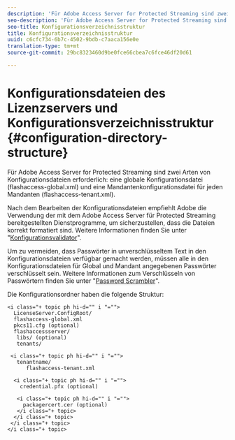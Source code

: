 ```yaml
---
description: 'Für Adobe Access Server for Protected Streaming sind zwei Arten von Konfigurationsdateien erforderlich: eine globale Konfigurationsdatei (flashaccess-global.xml) und eine Mandant-Konfigurationsdatei für jeden Mandanten (flashaccess-tenant.xml).'
seo-description: 'Für Adobe Access Server for Protected Streaming sind zwei Arten von Konfigurationsdateien erforderlich: eine globale Konfigurationsdatei (flashaccess-global.xml) und eine Mandant-Konfigurationsdatei für jeden Mandanten (flashaccess-tenant.xml).'
seo-title: Konfigurationsverzeichnisstruktur
title: Konfigurationsverzeichnisstruktur
uuid: c6cfc734-6b7c-4502-9bdb-c7aaca156e0e
translation-type: tm+mt
source-git-commit: 29bc8323460d9be0fce66cbea7c6fce46df20d61

---
```



# Konfigurationsdateien des Lizenzservers und Konfigurationsverzeichnisstruktur {#configuration-directory-structure}

Für Adobe Access Server for Protected Streaming sind zwei Arten von Konfigurationsdateien erforderlich: eine globale Konfigurationsdatei (flashaccess-global.xml) und eine Mandantenkonfigurationsdatei für jeden Mandanten (flashaccess-tenant.xml).

Nach dem Bearbeiten der Konfigurationsdateien empfiehlt Adobe die Verwendung der mit dem Adobe Access Server für Protected Streaming bereitgestellten Dienstprogramme, um sicherzustellen, dass die Dateien korrekt formatiert sind. Weitere Informationen finden Sie unter &quot;[Konfigurationsvalidator](../../aaxs-protected-streaming/aaxs-protected-streaming-utilities/configuration-validator.md)&quot;.

Um zu vermeiden, dass Passwörter in unverschlüsseltem Text in den Konfigurationsdateien verfügbar gemacht werden, müssen alle in den Konfigurationsdateien für Global und Mandant angegebenen Passwörter verschlüsselt sein. Weitere Informationen zum Verschlüsseln von Passwörtern finden Sie unter &quot;[Password Scrambler](../../aaxs-protected-streaming/aaxs-protected-streaming-utilities/password-scrambler.md)&quot;.

Die Konfigurationsordner haben die folgende Struktur:

```
<i class="+ topic ph hi-d="" i "="">
  LicenseServer.ConfigRoot/  
  flashaccess-global.xml  
  pkcs11.cfg (optional)  
  flashaccessserver/  
   libs/ (optional)  
   tenants/  
     
 <i class="+ topic ph hi-d="" i "="">
   tenantname/  
      flashaccess-tenant.xml  
       
  <i class="+ topic ph hi-d="" i "="">
    credential.pfx (optional)  
        
   <i class="+ topic ph hi-d="" i "="">
     packagercert.cer (optional) 
   </i class="+ topic> 
  </i class="+ topic> 
 </i class="+ topic> 
</i class="+ topic>
```

